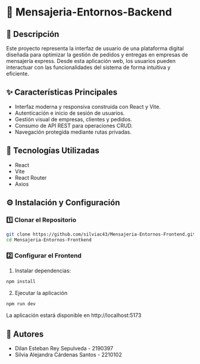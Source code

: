 # 🎨 Mensajeria-Entornos-Backend

## 📌 Descripción
Este proyecto representa la interfaz de usuario de una plataforma digital diseñada para optimizar la gestión de pedidos y entregas en empresas de mensajería express. Desde esta aplicación web, los usuarios pueden interactuar con las funcionalidades del sistema de forma intuitiva y eficiente.

## ✨ Características Principales
- Interfaz moderna y responsiva construida con React y Vite.
- Autenticación e inicio de sesión de usuarios.
- Gestión visual de empresas, clientes y pedidos.
- Consumo de API REST para operaciones CRUD.
- Navegación protegida mediante rutas privadas.

## 🚀 Tecnologías Utilizadas
- React
- Vite
- React Router
- Axios

## ⚙️ Instalación y Configuración
### 1️⃣ Clonar el Repositorio
```bash
git clone https://github.com/silviac43/Mensajeria-Entornos-Frontend.git
cd Mensajeria-Entornos-Frontkend
```
### 2️⃣ Configurar el Frontend
1. Instalar dependencias:
```bash
npm install
```
2. Ejecutar la aplicación
```bash
npm run dev
```
La aplicación estará disponible en http://localhost:5173

## 💬 Autores
- Dilan Esteban Rey Sepulveda - 2190397
- Silvia Alejandra Cárdenas Santos - 2210102
